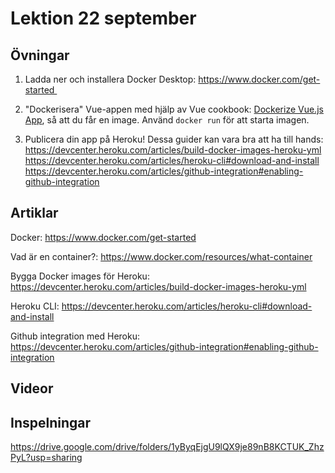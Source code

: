 # Lektion 22 september

## Övningar

1. Ladda ner och installera Docker Desktop: https://www.docker.com/get-started 

2. "Dockerisera" Vue-appen med hjälp av Vue cookbook: [Dockerize Vue.js App](https://vuejs.org/v2/cookbook/dockerize-vuejs-app.html), så att du får en image. Använd `docker run` för att starta imagen.

3. Publicera din app på Heroku! Dessa guider kan vara bra att ha till hands: 
https://devcenter.heroku.com/articles/build-docker-images-heroku-yml
https://devcenter.heroku.com/articles/heroku-cli#download-and-install
https://devcenter.heroku.com/articles/github-integration#enabling-github-integration

## Artiklar

Docker: https://www.docker.com/get-started

Vad är en container?: https://www.docker.com/resources/what-container

Bygga Docker images för Heroku: https://devcenter.heroku.com/articles/build-docker-images-heroku-yml

Heroku CLI: https://devcenter.heroku.com/articles/heroku-cli#download-and-install

Github integration med Heroku: https://devcenter.heroku.com/articles/github-integration#enabling-github-integration

## Videor

## Inspelningar

https://drive.google.com/drive/folders/1yByqEjgU9lQX9je89nB8KCTUK_ZhzPyL?usp=sharing